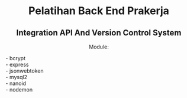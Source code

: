 <main align="center">
<h1>Pelatihan Back End Prakerja</h1>
<h2>Integration API And Version Control System</h2>
<p>Module:</p>
<p align="left">- bcrypt </br>
    - express </br>
    - jsonwebtoken </br>
    - mysql2 </br>
    - nanoid </br>
    - nodemon
</p>
</main>